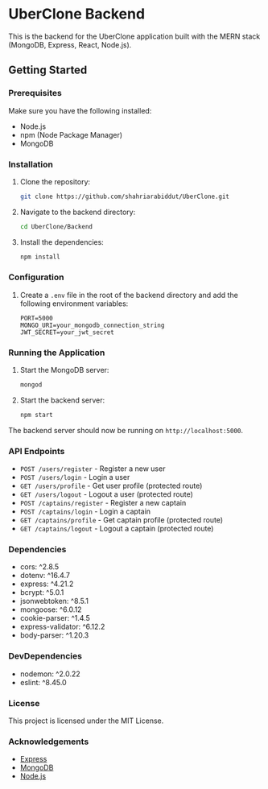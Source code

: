 # UberClone Backend

This is the backend for the UberClone application built with the MERN stack (MongoDB, Express, React, Node.js).

## Getting Started

### Prerequisites

Make sure you have the following installed:

- Node.js
- npm (Node Package Manager)
- MongoDB

### Installation

1. Clone the repository:
   ```bash
   git clone https://github.com/shahriarabiddut/UberClone.git
   ```
2. Navigate to the backend directory:
   ```bash
   cd UberClone/Backend
   ```
3. Install the dependencies:
   ```bash
   npm install
   ```

### Configuration

1. Create a `.env` file in the root of the backend directory and add the following environment variables:
   ```env
   PORT=5000
   MONGO_URI=your_mongodb_connection_string
   JWT_SECRET=your_jwt_secret
   ```

### Running the Application

1. Start the MongoDB server:
   ```bash
   mongod
   ```
2. Start the backend server:
   ```bash
   npm start
   ```

The backend server should now be running on `http://localhost:5000`.

### API Endpoints

- `POST /users/register` - Register a new user
- `POST /users/login` - Login a user
- `GET /users/profile` - Get user profile (protected route)
- `GET /users/logout` - Logout a user (protected route)
- `POST /captains/register` - Register a new captain
- `POST /captains/login` - Login a captain
- `GET /captains/profile` - Get captain profile (protected route)
- `GET /captains/logout` - Logout a captain (protected route)

### Dependencies

- cors: ^2.8.5
- dotenv: ^16.4.7
- express: ^4.21.2
- bcrypt: ^5.0.1
- jsonwebtoken: ^8.5.1
- mongoose: ^6.0.12
- cookie-parser: ^1.4.5
- express-validator: ^6.12.2
- body-parser: ^1.20.3

### DevDependencies

- nodemon: ^2.0.22
- eslint: ^8.45.0

### License

This project is licensed under the MIT License.

### Acknowledgements

- [Express](https://expressjs.com/)
- [MongoDB](https://www.mongodb.com/)
- [Node.js](https://nodejs.org/)
